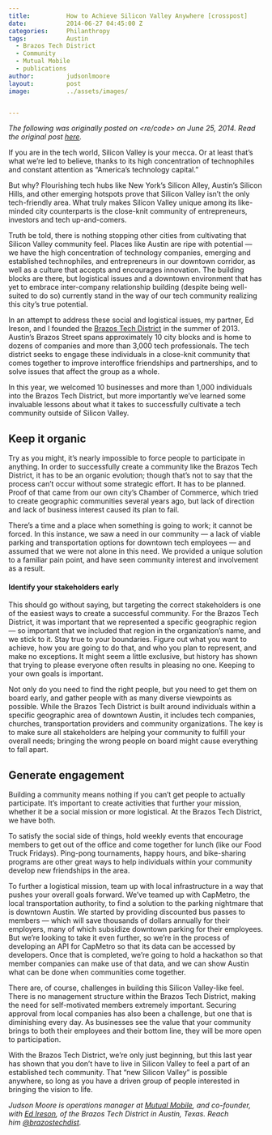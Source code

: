 ```yaml
---
title:			How to Achieve Silicon Valley Anywhere [crosspost]
date:			2014-06-27 04:45:00 Z
categories:		Philanthropy
tags:			Austin
  - Brazos Tech District
  - Community
  - Mutual Mobile
  - publications
author:			judsonlmoore
layout:			post
image:			../assets/images/


---
```


_The following was originally posted on <re/code> on June 25, 2014. Read the original post [here](http://recode.net/2014/06/25/how-to-achieve-silicon-valley-anywhere)._

If you are in the tech world, Silicon Valley is your mecca. Or at least that’s what we’re led to believe, thanks to its high concentration of technophiles and constant attention as “America’s technology capital.”

But why? Flourishing tech hubs like New York’s Silicon Alley, Austin’s Silicon Hills, and other emerging hotspots prove that Silicon Valley isn’t the only tech-friendly area. What truly makes Silicon Valley unique among its like-minded city counterparts is the close-knit community of entrepreneurs, investors and tech up-and-comers.

Truth be told, there is nothing stopping other cities from cultivating that Silicon Valley community feel. Places like Austin are ripe with potential — we have the high concentration of technology companies, emerging and established technophiles, and entrepreneurs in our downtown corridor, as well as a culture that accepts and encourages innovation. The building blocks are there, but logistical issues and a downtown environment that has yet to embrace inter-company relationship building (despite being well-suited to do so) currently stand in the way of our tech community realizing this city’s true potential.

In an attempt to address these social and logistical issues, my partner, Ed Ireson, and I founded the [Brazos Tech District](http://www.brazostechdistrict.org/) in the summer of 2013. Austin’s Brazos Street spans approximately 10 city blocks and is home to dozens of companies and more than 3,000 tech professionals. The tech district seeks to engage these individuals in a close-knit community that comes together to improve interoffice friendships and partnerships, and to solve issues that affect the group as a whole.

In this year, we welcomed 10 businesses and more than 1,000 individuals into the Brazos Tech District, but more importantly we’ve learned some invaluable lessons about what it takes to successfully cultivate a tech community outside of Silicon Valley.

## Keep it organic

Try as you might, it’s nearly impossible to force people to participate in anything. In order to successfully create a community like the Brazos Tech District, it has to be an organic evolution; though that’s not to say that the process can’t occur without some strategic effort. It has to be planned. Proof of that came from our own city’s Chamber of Commerce, which tried to create geographic communities several years ago, but lack of direction and lack of business interest caused its plan to fail.

There’s a time and a place when something is going to work; it cannot be forced. In this instance, we saw a need in our community — a lack of viable parking and transportation options for downtown tech employees — and assumed that we were not alone in this need. We provided a unique solution to a familiar pain point, and have seen community interest and involvement as a result.

#### Identify your stakeholders early

This should go without saying, but targeting the correct stakeholders is one of the easiest ways to create a successful community. For the Brazos Tech District, it was important that we represented a specific geographic region — so important that we included that region in the organization’s name, and we stick to it. Stay true to your boundaries. Figure out what you want to achieve, how you are going to do that, and who you plan to represent, and make no exceptions. It might seem a little exclusive, but history has shown that trying to please everyone often results in pleasing no one. Keeping to your own goals is important.

Not only do you need to find the right people, but you need to get them on board early, and gather people with as many diverse viewpoints as possible. While the Brazos Tech District is built around individuals within a specific geographic area of downtown Austin, it includes tech companies, churches, transportation providers and community organizations. The key is to make sure all stakeholders are helping your community to fulfill your overall needs; bringing the wrong people on board might cause everything to fall apart.

## Generate engagement

Building a community means nothing if you can’t get people to actually participate. It’s important to create activities that further your mission, whether it be a social mission or more logistical. At the Brazos Tech District, we have both.

To satisfy the social side of things, hold weekly events that encourage members to get out of the office and come together for lunch (like our Food Truck Fridays). Ping-pong tournaments, happy hours, and bike-sharing programs are other great ways to help individuals within your community develop new friendships in the area.

To further a logistical mission, team up with local infrastructure in a way that pushes your overall goals forward. We’ve teamed up with CapMetro, the local transportation authority, to find a solution to the parking nightmare that is downtown Austin. We started by providing discounted bus passes to members — which will save thousands of dollars annually for their employers, many of which subsidize downtown parking for their employees. But we’re looking to take it even further, so we’re in the process of developing an API for CapMetro so that its data can be accessed by developers. Once that is completed, we’re going to hold a hackathon so that member companies can make use of that data, and we can show Austin what can be done when communities come together.

There are, of course, challenges in building this Silicon Valley-like feel. There is no management structure within the Brazos Tech District, making the need for self-motivated members extremely important. Securing approval from local companies has also been a challenge, but one that is diminishing every day. As businesses see the value that your community brings to both their employees and their bottom line, they will be more open to participation.

With the Brazos Tech District, we’re only just beginning, but this last year has shown that you don’t have to live in Silicon Valley to feel a part of an established tech community. That “new Silicon Valley” is possible anywhere, so long as you have a driven group of people interested in bringing the vision to life.

_Judson Moore is operations manager at [Mutual Mobile](http://www.mutualmobile.com/), and co-founder, with [Ed Ireson](https://twitter.com/EdIreson), of the Brazos Tech District in Austin, Texas. Reach him [@brazostechdist](https://twitter.com/brazostechdist)._
